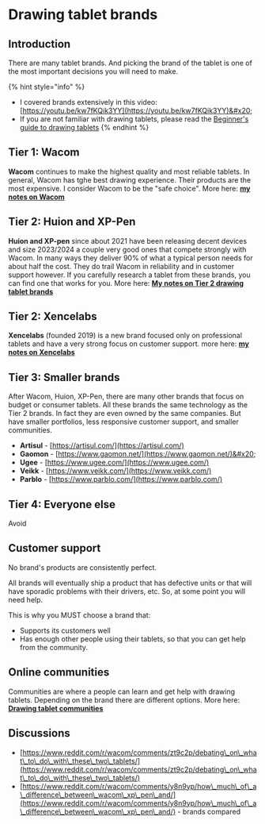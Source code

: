 # Drawing tablet brands

## Introduction&#x20;

There are many tablet brands. And picking the brand of the tablet is one of the most important decisions you will need to make.&#x20;

{% hint style="info" %}
* I covered brands extensively in this video: [https://youtu.be/kw7fKQik3YY](https://youtu.be/kw7fKQik3YY)&#x20;
* If you are not familiar with drawing tablets, please read the [Beginner's guide to drawing tablets](../guides/beginners-guide.md)
{% endhint %}

## **Tier 1: Wacom**

**Wacom** continues to make the highest quality and most reliable tablets. In general, Wacom has tghe best drawing experience. Their products are the most expensive. I consider Wacom to be the "safe choice". More here:  [**my notes on Wacom**](7p-notes-wacom.md)

## Tier 2: Huion and XP-Pen

**Huion and XP-pen** since about 2021 have been releasing decent devices and size 2023/2024 a couple very good ones that compete strongly with Wacom. In many ways they deliver 90% of what a typical person needs for about half the cost. They do trail Wacom in reliability and in customer support however. If you carefully research a tablet from these brands, you can find one that works for you. More here: [**My notes on Tier 2 drawing tablet brands**](7p-notes-tier-2-drawing-tablet-brands.md) &#x20;

## Tier 2: Xencelabs

**Xencelabs** (founded 2019) is a new brand focused only on professional tablets and have a very strong focus on customer support. more here: [**my notes on Xencelabs**](7p-notes-xencelabs.md)

## Tier 3: Smaller brands

After Wacom, Huion, XP-Pen, there are many other brands that focus on budget or consumer tablets. All these brands the same technology as the Tier 2 brands. In fact they are even owned by the same companies. But have smaller portfolios, less responsive customer support, and smaller communities.&#x20;

* **Artisul** - [https://artisul.com/](https://artisul.com/)
* **Gaomon** - [https://www.gaomon.net/](https://www.gaomon.net/)&#x20;
* **Ugee** - [https://www.ugee.com/](https://www.ugee.com/)
* **Veikk** - [https://www.veikk.com/](https://www.veikk.com/)
* **Parblo** - [https://www.parblo.com/](https://www.parblo.com/)

## Tier 4: Everyone else

Avoid

## Customer support

No brand's products are consistently perfect.&#x20;

All brands will eventually ship a product that has defective units or that will have sporadic problems with their drivers, etc. So, at some point you will need help.

This is why you MUST choose a brand that:

* Supports its customers well
* Has enough other people using their tablets, so that you can get help from the community.&#x20;

## Online communities

Communities are where a people can learn and get help with drawing tablets. Depending on the brand there are different options. More here: [**Drawing tablet communities**](../resources/drawing-tablet-community.md)  &#x20;

## Discussions

* [https://www.reddit.com/r/wacom/comments/zt9c2p/debating\_on\_what\_to\_do\_with\_these\_two\_tablets/](https://www.reddit.com/r/wacom/comments/zt9c2p/debating\_on\_what\_to\_do\_with\_these\_two\_tablets/)
* [https://www.reddit.com/r/wacom/comments/y8n9yp/how\_much\_of\_a\_difference\_between\_wacom\_xp\_pen\_and/](https://www.reddit.com/r/wacom/comments/y8n9yp/how\_much\_of\_a\_difference\_between\_wacom\_xp\_pen\_and/) - brands compared

##

&#x20;
